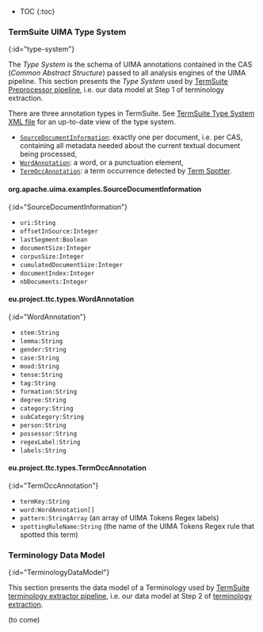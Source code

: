 * TOC
{:toc}

### TermSuite UIMA Type System
{:id="type-system"}

The *Type System* is the schema of UIMA annotations contained in the CAS (*Common Abstract Structure*) passed to all analysis engines of the UIMA pipeline. This section presents the *Type System* used by [TermSuite Preprocessor pipeline](/documentation/termsuite-pipelines/#preprocessor), i.e. our data model at Step 1 of terminology extraction.

There are three annotation types in TermSuite. See [TermSuite Type System XML file](https://github.com/termsuite/termsuite-core/blob/master/src/main/resources/TermSuite_TS.xml) for an up-to-date view of the type system.

 * [`SourceDocumentInformation`](#SourceDocumentInformation): exactly one per document, i.e. per CAS, containing all metadata needed about the current textual document being processed,
 * [`WordAnnotation`](#WordAnnotation): a word, or a punctuation element,
 * [`TermOccAnnotation`](#TermOccAnnotation): a term occurrence detected by [Term Spotter](/documentation/termsuite-pipelines/#term-spotter).



#### org.apache.uima.examples.SourceDocumentInformation
{:id="SourceDocumentInformation"}

* `uri:String`
* `offsetInSource:Integer`
* `lastSegment:Boolean`
* `documentSize:Integer`
* `corpusSize:Integer`
* `cumulatedDocumentSize:Integer`
* `documentIndex:Integer`
* `nbDocuments:Integer`

#### eu.project.ttc.types.WordAnnotation
{:id="WordAnnotation"}

* `stem:String`
* `lemma:String`
* `gender:String`
* `case:String`
* `mood:String`
* `tense:String`
* `tag:String`
* `formation:String`
* `degree:String`
* `category:String`
* `subCategory:String`
* `person:String`
* `possessor:String`
* `regexLabel:String`
* `labels:String`


#### eu.project.ttc.types.TermOccAnnotation
{:id="TermOccAnnotation"}

* `termKey:String`
* `word:WordAnnotation[]`
* `pattern:StringArray` (an array of UIMA Tokens Regex labels)
* `spottingRuleName:String` (the name of the UIMA Tokens Regex rule that spotted this term)

### Terminology Data Model
{:id="TerminologyDataModel"}

This section presents the data model of a Terminology used by [TermSuite terminology extractor pipeline](/documentation/termsuite-pipelines/#terminology-extraction-step-2), i.e. our data model at Step 2 of [terminology extraction](/documentation/termsuite-pipelines/#terminology-extraction).

(to come)
